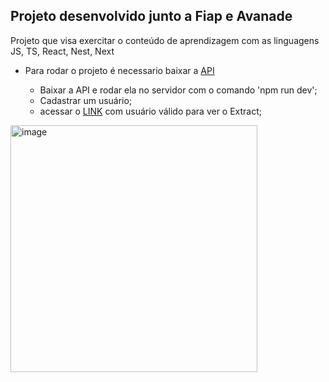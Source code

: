 ## Projeto desenvolvido junto a Fiap e Avanade

Projeto que visa exercitar o conteúdo de aprendizagem com as linguagens JS, TS, React, Nest, Next

 - Para rodar o projeto é necessario baixar a [API](https://github.com/inglide-noberto/nest-api-avanade)
 
   - Baixar a API e rodar ela no servidor com o comando 'npm run dev';
   - Cadastrar um usuário;
   - acessar o [LINK](https://avanade-c6bank-ruby.vercel.app/login) com usuário válido para ver o Extract;
   
 <img width="395" alt="image" src="https://user-images.githubusercontent.com/73858741/200197857-0773ab2d-7622-41b0-8d99-5ec9ac8342d1.png">
